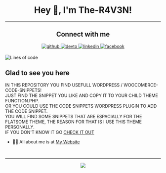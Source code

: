 # <div align="center">Hey 👋, I'm The-R4V3N!</div>  

----

## <div align="center"> Connect with me  

<div align="center">
 <a href="https://github.com/The-R4V3N" target="_blank">
<img src=https://img.shields.io/badge/github-%2324292e.svg?&style=for-the-badge&logo=github&logoColor=white alt=github style="margin-bottom: 5px;" />
<a href="https://dev.to/ther4v3n" target="_blank">
<img src=https://img.shields.io/badge/dev.to-%2308090A.svg?&style=for-the-badge&logo=dev.to&logoColor=white alt=devto style="margin-bottom: 5px;" />
</a>
<a href="https://linkedin.com/in/oliver-joisten" target="_blank">
<img src=https://img.shields.io/badge/linkedin-%231E77B5.svg?&style=for-the-badge&logo=linkedin&logoColor=white alt=linkedin style="margin-bottom: 5px;" />
</a>
<a href="https://www.facebook.com/oliver.joisten" target="_blank">
<img src=https://img.shields.io/badge/facebook-%232E87FB.svg?&style=for-the-badge&logo=facebook&logoColor=white alt=facebook style="margin-bottom: 5px;" />
</a>

</a>  
</div>

![Lines of code](https://tokei.rs/b1/github/The-R4V3N/Woocomerce-Code-snippets)

## Glad to see you here  

IN THIS REPOSITORY YOU FIND USEFULL WORDPRESS / WOOCOMERCE-CODE-SNIPPETS!</br>
JUST FIND THE SNIPPET YOU LIKE AND COPY IT TO YOUR CHILD THEME FUNCTION.PHP.</br>
OR YOU COULD USE THE CODE SNIPPETS WORDPRESS PLUGIN TO ADD THE CODE SNIPPET.</br>
YOU WILL FIND SOME SNIPPETS THAT ARE ESPACIALLY FOR THE FLATSOME THEME, THE REASON FOR THAT IS I USE THIS THEME PERSONALLY.</br>
IF YOU DON'T KNOW IT GO [CHECK IT OUT](https://flatsome3.uxthemes.com/)</br>

- 👨‍💻 All about me is at [My Website](https://www.oliver-joisten.se/)

<br/>  

----

<div align="center">
<img src="https://komarev.com/ghpvc/?username=rishavanandthe-r4v3n&&style=flat-square" align="center" />
</div>  

<br />
